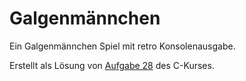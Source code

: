 # Galgenm&auml;nnchen
Ein Galgenm&auml;nnchen Spiel mit retro Konsolenausgabe.

Erstellt als L&ouml;sung von [Aufgabe 28](https://fsr.github.io/c-lessons/exercises/28_hangman.html) des C-Kurses.
